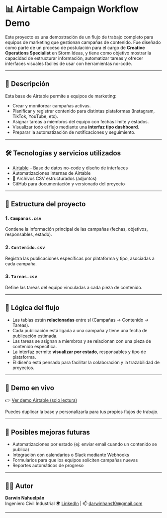 # 📊 Airtable Campaign Workflow Demo

Este proyecto es una demostración de un flujo de trabajo completo para equipos de marketing que gestionan campañas de contenido. Fue diseñado como parte de un proceso de postulación para el cargo de **Creative Operations Specialist** en Storm Ideas, y tiene como objetivo mostrar la capacidad de estructurar información, automatizar tareas y ofrecer interfaces visuales fáciles de usar con herramientas no-code.

---

## 📌 Descripción

Esta base de Airtable permite a equipos de marketing:

- Crear y monitorear campañas activas.
- Planificar y registrar contenido para distintas plataformas (Instagram, TikTok, YouTube, etc).
- Asignar tareas a miembros del equipo con fechas límite y estados.
- Visualizar todo el flujo mediante una **interfaz tipo dashboard**.
- Preparar la automatización de notificaciones y seguimiento.

---

## 🛠️ Tecnologías y servicios utilizados

- [Airtable](https://airtable.com/) – Base de datos no-code y diseño de interfaces
- Automatizaciones internas de Airtable
- 📄 Archivos CSV estructurados (adjuntos)
- GitHub para documentación y versionado del proyecto

---

## 📁 Estructura del proyecto

### 1. `Campanas.csv`
Contiene la información principal de las campañas (fechas, objetivos, responsables, estado).

### 2. `Contenido.csv`
Registra las publicaciones específicas por plataforma y tipo, asociadas a cada campaña.

### 3. `Tareas.csv`
Define las tareas del equipo vinculadas a cada pieza de contenido.

---

## 🧠 Lógica del flujo

- Las tablas están **relacionadas** entre sí (Campañas → Contenido → Tareas).
- Cada publicación está ligada a una campaña y tiene una fecha de publicación estimada.
- Las tareas se asignan a miembros y se relacionan con una pieza de contenido específica.
- La interfaz permite **visualizar por estado**, responsables y tipo de plataforma.
- El diseño está pensado para facilitar la colaboración y la trazabilidad de proyectos.

---

## 🔗 Demo en vivo

👉 [Ver demo Airtable (solo lectura)](https://airtable.com/apppVdIVMjcbjnBzJ/shrkvCL4dmCkqM8Fn)

Puedes duplicar la base y personalizarla para tus propios flujos de trabajo.

---

## 🚀 Posibles mejoras futuras

- Automatizaciones por estado (ej: enviar email cuando un contenido se publica)
- Integración con calendarios o Slack mediante Webhooks
- Formularios para que los equipos soliciten campañas nuevas
- Reportes automáticos de progreso

---

## 👨‍💻 Autor

**Darwin Nahuelpán**  
Ingeniero Civil Industrial 
🌍 [LinkedIn](https://www.linkedin.com/in/darwin-nahuelpan-habert-00a86aa8/) | 📫 darwinhans10@gmail.com

---
